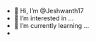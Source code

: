 - 👋 Hi, I’m @Jeshwanth17
- 👀 I’m interested in ...
- 🌱 I’m currently learning ...
-

<!---
Jeshwanth17/Jeshwanth17 is a ✨ special ✨ repository because its `README.md` (this file) appears on your GitHub profile.
You can click the Preview link to take a look at your changes.
--->
